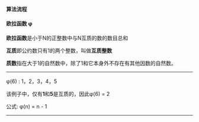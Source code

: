 #### 算法流程




#### 欧拉函数 φ
**欧拉函数**是小于N的正整数中与N互质的数的数目总和

**互质**即公约数只有1的两个整数，叫做**互质整数**

**质数**指在大于1的自然数中，除了1和它本身外不存在有其他因数的自然数。
<hr/>
φ(6) : 1，2，3，4，5

该例子中，仅有**1**和**5**是互质的，因此φ(6) = 2

公式: φ(n) = n - 1
<hr/>


